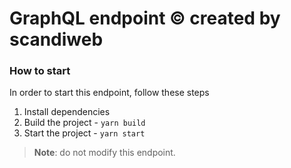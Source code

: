 # GraphQL endpoint  © created by scandiweb



### How to start

In order to start this endpoint, follow these steps

1. Install dependencies
2. Build the project - `yarn build`
3. Start the project - `yarn start`

>**Note**: do not modify this endpoint.
